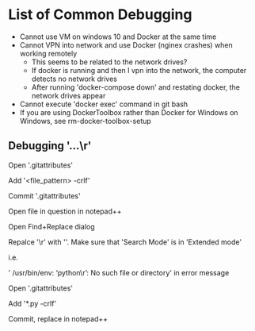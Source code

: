# List of Common Debugging

 * Cannot use VM on windows 10 and Docker at the same time
 * Cannot VPN into network and use Docker (nginex crashes) when working remotely
   * This seems to be related to the network drives?
   * If docker is running and then I vpn into the network, the computer detects no network drives
   * After running 'docker-compose down' and restating docker, the network drives appear
 * Cannot execute 'docker exec' command in git bash
 * If you are using DockerToolbox rather than Docker for Windows on Windows, see rm-docker-toolbox-setup

 ## Debugging '...\r'

 Open '.gitattributes'

 Add '<file_pattern> -crlf'

 Commit '.gitattributes'

 Open file in question in notepad++

 Open Find+Replace dialog

 Repalce '\r' with ''. Make sure that 'Search Mode' is in 'Extended mode'

 i.e.

' /usr/bin/env: ‘python\r’: No such file or directory' in error message

Open '.gitattributes'

Add '*.py -crlf'

Commit, replace in notepad++
